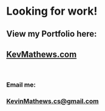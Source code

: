 
# Looking for work!


## View my Portfolio here:
## [KevMathews.com](http://www.kevmathews.com)

<br />
 
### Email me:
### [KevinMathews.cs@gmail.com](mailto:kevinmathews.cs@gmail.com?subject=[GitHub]%20Your%20Git)
